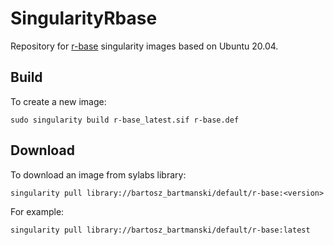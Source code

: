 
# SingularityRbase

Repository for [r-base](https://www.r-project.org/)
singularity images based on Ubuntu 20.04. 

## Build

To create a new image:
```
sudo singularity build r-base_latest.sif r-base.def
```

## Download

To download an image from sylabs library:
```
singularity pull library://bartosz_bartmanski/default/r-base:<version>
```
For example:
```
singularity pull library://bartosz_bartmanski/default/r-base:latest
```

